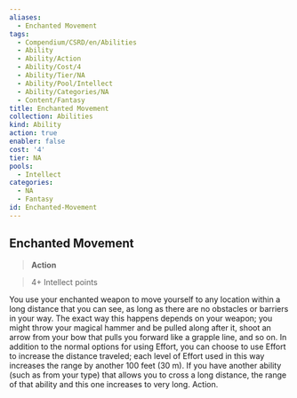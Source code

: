 ```yaml
---
aliases:
  - Enchanted Movement
tags:
  - Compendium/CSRD/en/Abilities
  - Ability
  - Ability/Action
  - Ability/Cost/4
  - Ability/Tier/NA
  - Ability/Pool/Intellect
  - Ability/Categories/NA
  - Content/Fantasy
title: Enchanted Movement
collection: Abilities
kind: Ability
action: true
enabler: false
cost: '4'
tier: NA
pools:
  - Intellect
categories:
  - NA
  - Fantasy
id: Enchanted-Movement
---
```

## Enchanted Movement    
>**Action**    
>4+ Intellect points  
    
You use your enchanted weapon to move yourself to any location within a long distance that you can see, as long as there are no obstacles or barriers in your way. The exact way this happens depends on your weapon; you might throw your magical hammer and be pulled along after it, shoot an arrow from your bow that pulls you forward like a grapple line, and so on. In addition to the normal options for using Effort, you can choose to use Effort to increase the distance traveled; each level of Effort used in this way increases the range by another 100 feet (30 m). If you have another ability (such as from your type) that allows you to cross a long distance, the range of that ability and this one increases to very long. Action.
